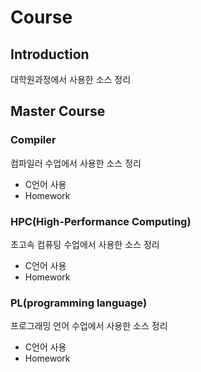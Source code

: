 # Course

## Introduction
대학원과정에서 사용한 소스 정리

## Master Course

### Compiler
컴파일러 수업에서 사용한 소스 정리<br>
* C언어 사용
* Homework 

### HPC(High-Performance Computing)
초고속 컴퓨팅 수업에서 사용한 소스 정리<br>
* C언어 사용
* Homework 

### PL(programming language)
프로그래밍 언어 수업에서 사용한 소스 정리<br>
* C언어 사용
* Homework 
